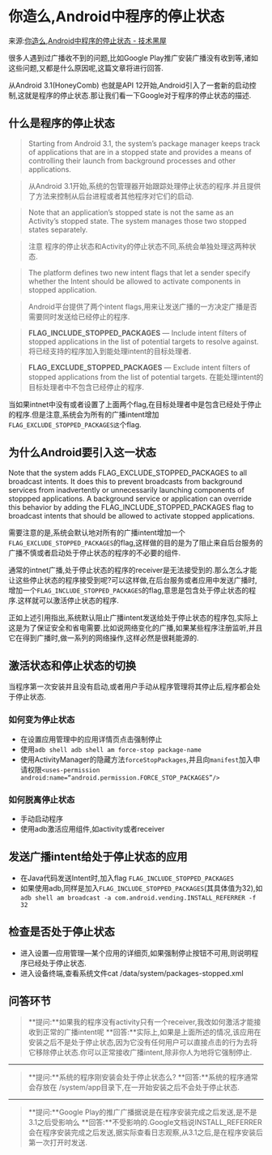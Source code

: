 # 你造么,Android中程序的停止状态

来源:[你造么,Android中程序的停止状态 - 技术黑屋](http://droidyue.com/blog/2014/07/14/look-inside-android-package-stop-state-since-honeycomb-mr1/)

很多人遇到过广播收不到的问题,比如Google Play推广安装广播没有收到等,诸如这些问题,又都是什么原因呢,这篇文章将进行回答.

从Android 3.1(HoneyComb) 也就是API 12开始,Android引入了一套新的启动控制,这就是程序的停止状态.那让我们看一下Google对于程序的停止状态的描述.

## 什么是程序的停止状态

> Starting from Android 3.1, the system’s package manager keeps track of applications that are in a stopped state and provides a means of controlling their launch from background processes and other applications.

> 从Android 3.1开始,系统的包管理器开始跟踪处理停止状态的程序.并且提供了方法来控制从后台进程或者其他程序对它们的启动.

> Note that an application’s stopped state is not the same as an Activity’s stopped state. The system manages those two stopped states separately.

> 注意 程序的停止状态和Activity的停止状态不同,系统会单独处理这两种状态.

> The platform defines two new intent flags that let a sender specify whether the Intent should be allowed to activate components in stopped application. 

> Android平台提供了两个intent flags,用来让发送广播的一方决定广播是否需要同时发送给已经停止的程序.

> **FLAG_INCLUDE_STOPPED_PACKAGES** — Include intent filters of stopped applications in the list of potential targets to resolve against. 将已经支持的程序加入到能处理intent的目标处理者.

> **FLAG_EXCLUDE_STOPPED_PACKAGES** — Exclude intent filters of stopped applications from the list of potential targets. 在能处理intent的目标处理者中不包含已经停止的程序.

当如果intnet中没有或者设置了上面两个flag,在目标处理者中是包含已经处于停止的程序.但是注意,系统会为所有的广播intent增加`FLAG_EXCLUDE_STOPPED_PACKAGES这`个flag.

## 为什么Android要引入这一状态

Note that the system adds FLAG_EXCLUDE_STOPPED_PACKAGES to all broadcast intents. It does this to prevent broadcasts from background services from inadvertently or unnecessarily launching components of stoppped applications. A background service or application can override this behavior by adding the FLAG_INCLUDE_STOPPED_PACKAGES flag to broadcast intents that should be allowed to activate stopped applications.

需要注意的是,系统会默认地对所有的广播intent增加一个`FLAG_EXCLUDE_STOPPED_PACKAGES`的flag,这样做的目的是为了阻止来自后台服务的广播不慎或者启动处于停止状态的程序的不必要的组件.

通常的intnet广播,处于停止状态的程序的receiver是无法接受到的.那么怎么才能让这些停止状态的程序接受到呢?可以这样做,在后台服务或者应用中发送广播时,增加一个`FLAG_INCLUDE_STOPPED_PACKAGES`的flag,意思是包含处于停止状态的程序.这样就可以激活停止状态的程序.

正如上述引用指出,系统默认阻止广播intent发送给处于停止状态的程序包,实际上这是为了保证安全和省电需要.比如说网络变化的广播,如果某些程序注册监听,并且它在得到广播时,做一系列的网络操作,这样必然是很耗能源的.


## 激活状态和停止状态的切换

当程序第一次安装并且没有启动,或者用户手动从程序管理将其停止后,程序都会处于停止状态.

### 如何变为停止状态

* 在设置应用管理中的应用详情页点击强制停止
* 使用`adb shell adb shell am force-stop package-name`
* 使用ActivityManager的隐藏方法`forceStopPackages`,并且向`manifest`加入申请权限`<uses-permission android:name=“android.permission.FORCE_STOP_PACKAGES”/>`

### 如何脱离停止状态

* 手动启动程序
* 使用adb激活应用组件,如activity或者receiver

## 发送广播intent给处于停止状态的应用

* 在Java代码发送Intent时,加入flag `FLAG_INCLUDE_STOPPED_PACKAGES`
* 如果使用adb,同样是加入`FLAG_INCLUDE_STOPPED_PACKAGES`(其具体值为32),如`adb shell am broadcast -a com.android.vending.INSTALL_REFERRER -f 32`

## 检查是否处于停止状态

* 进入设置—应用管理—某个应用的详细页,如果强制停止按钮不可用,则说明程序已经处于停止状态.
* 进入设备终端,查看系统文件cat /data/system/packages-stopped.xml

## 问答环节

> **提问:**如果我的程序没有activity只有一个receiver,我改如何激活才能接收到正常的广播intent呢
> **回答:**实际上,如果是上面所述的情况,该应用在安装之后不是处于停止状态,因为它没有任何用户可以直接点击的行为去将它移除停止状态.你可以正常接收广播intent,除非你人为地将它强制停止.

---

> **提问:**系统的程序刚安装会处于停止状态么?
> **回答:**系统的程序通常会存放在 /system/app目录下,在一开始安装之后不会处于停止状态.

---

> **提问:**Google Play的推广广播据说是在程序安装完成之后发送,是不是3.1之后受影响么
> **回答:**不受影响的.Google文档说INSTALL_REFERRER会在程序安装完成之后发送,据实际查看日志观察,从3.1之后,是在程序安装后第一次打开时发送.